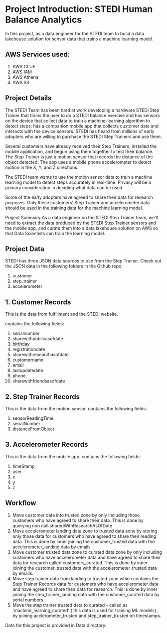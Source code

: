 <h1> Project Introduction: STEDI Human Balance Analytics </h1>
In this project,  as a data engineer for the STEDI team to build a data lakehouse solution for sensor data that trains a machine learning model.

## AWS Services used:
<ol>
<li>AWS GLUE</li>
<Li>AWS IAM</Li>
<li>AWS Athena</li>
<li>AWS S3</li>
</ol>

<h2>Project Details</h2>
The STEDI Team has been hard at work developing a hardware STEDI Step Trainer that trains the user to do a STEDI balance exercise
and has sensors on the device that collect data to train a machine-learning algorithm to detect steps;
has a companion mobile app that collects customer data and interacts with the device sensors.
STEDI has heard from millions of early adopters who are willing to purchase the STEDI Step Trainers and use them.

Several customers have already received their Step Trainers, installed the mobile application, and begun using them together to test their balance. The Step Trainer is just a motion sensor that records the distance of the object detected. The app uses a mobile phone accelerometer to detect motion in the X, Y, and Z directions.

The STEDI team wants to use the motion sensor data to train a machine learning model to detect steps accurately in real-time. Privacy will be a primary consideration in deciding what data can be used.

Some of the early adopters have agreed to share their data for research purposes. Only these customers’ Step Trainer and accelerometer data should be used in the training data for the machine learning model.

Project Summary
As a data engineer on the STEDI Step Trainer team, we'll need to extract the data produced by the STEDI Step Trainer sensors and the mobile app, and curate them into a data lakehouse solution on AWS so that Data Scientists can train the learning model.

## Project Data
STEDI has three JSON data sources to use from the Step Trainer. Check out the JSON data in the following folders in the Github repo:

<ol>
<li>customer</li>
<li>step_trainer</li>
<li>accelerometer</li>
</ol>

## 1. Customer Records
This is the data from fulfillment and the STEDI website.

contains the following fields:

<ol>
<li>serialnumber</li>
<li>sharewithpublicasofdate</li>
<li>birthday</li>
<li>registrationdate</li>
<li>sharewithresearchasofdate</li>
<li>customername</li>
<li>email</li>
<li>lastupdatedate</li>
<li>phone</li>
<li>sharewithfriendsasofdate</li>
</ol>


## 2. Step Trainer Records
This is the data from the motion sensor.
contains the following fields:
<ol>
<li>sensorReadingTime</li>
<li>serialNumber</li>
<li>distanceFromObject</li>
</ol>

## 3. Accelerometer Records
This is the data from the mobile app.
contains the following fields:
<ol>
<li>timeStamp</li>
<li>user</li>
<li>x</li>
<li>y</li>
<li>z</li>
</ol>

## Workflow

<ol>
<li>Move customer data into trusted zone by only including those customers who have agreed to share their data. This is done by querying non null sharedWithResearchAsOfDate</li>
<li>Move accelerometer landing data zone to trusted data zone by storing only those data for customers who have agreed to share their reading data. This is done by inner joining the customer_trusted data with the accelerometer_landing data by emails</li>
<li>Move customer trusted data zone to curated data zone by only including customers who have accelerometer data and have agreed to share their data for research called customers_curated. This is done by inner joining the customer_trusted data with the accelerometer_trusted data by emails.</li>
<li>Move step trainer data from landing to trusted zone which contains the Step Trainer Records data for customers who have accelerometer data and have agreed to share their data for research.  This is done by inner joining the step_trainer_landing data with the customer_curated data by serial numbers</li>
<li>Move the step trainer trusted data to curated - called as 'machine_learning_curated' ( this data is used for training ML models) , by joining acclerometer_trusted and step_trainer_trusted on timestamps.</li>
</ol>

Data for this project is provided in Data directory.
